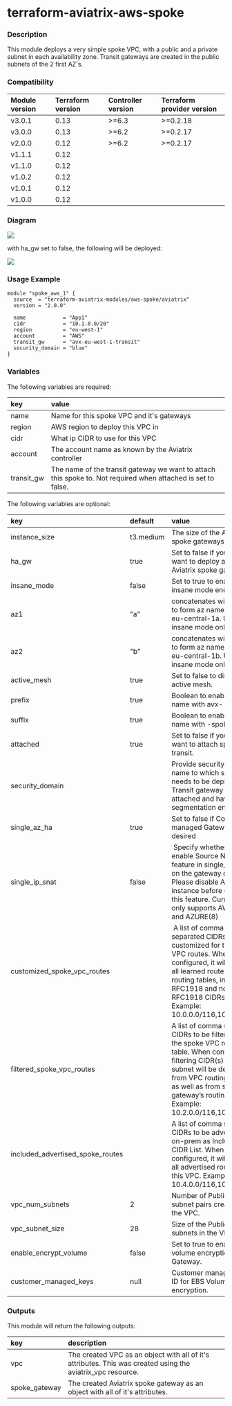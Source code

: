 # terraform-aviatrix-aws-spoke

### Description
This module deploys a very simple spoke VPC, with a public and a private subnet in each availability zone. Transit gateways are created in the public subnets of the 2 first AZ's.

### Compatibility
Module version | Terraform version | Controller version | Terraform provider version
:--- | :--- | :--- | :---
v3.0.1 | 0.13 | >=6.3 | >=0.2.18
v3.0.0 | 0.13 | >=6.2 | >=0.2.17
v2.0.0 | 0.12 | >=6.2 | >=0.2.17
v1.1.1 | 0.12 | |
v1.1.0 | 0.12 | | 
v1.0.2 | 0.12 | | 
v1.0.1 | 0.12 | |
v1.0.0 | 0.12 | |

### Diagram
<img src="https://github.com/terraform-aviatrix-modules/terraform-aviatrix-aws-spoke/blob/master/img/spoke-vpc-aws-ha.png?raw=true">

with ha_gw set to false, the following will be deployed:

<img src="https://github.com/terraform-aviatrix-modules/terraform-aviatrix-aws-spoke/blob/master/img/spoke-vpc-aws.png?raw=true">

### Usage Example
```
module "spoke_aws_1" {
  source  = "terraform-aviatrix-modules/aws-spoke/aviatrix"
  version = "2.0.0"

  name            = "App1"
  cidr            = "10.1.0.0/20"
  region          = "eu-west-1"
  account         = "AWS"
  transit_gw      = "avx-eu-west-1-transit"
  security_domain = "blue"
}
```

### Variables
The following variables are required:

key | value
:--- | :---
name | Name for this spoke VPC and it's gateways
region | AWS region to deploy this VPC in
cidr | What ip CIDR to use for this VPC
account | The account name as known by the Aviatrix controller
transit_gw | The name of the transit gateway we want to attach this spoke to. Not required when attached is set to false.

The following variables are optional:

key | default | value 
:---|:---|:---
instance_size | t3.medium | The size of the Aviatrix spoke gateways
ha_gw | true | Set to false if you only want to deploy a single Aviatrix spoke gateway
insane_mode | false | Set to true to enable insane mode encryption
az1 | "a" | concatenates with region to form az names. e.g. eu-central-1a. Used for insane mode only.
az2 | "b" | concatenates with region to form az names. e.g. eu-central-1b. Used for insane mode only.
active_mesh | true | Set to false to disable active mesh.
prefix | true | Boolean to enable prefix name with avx-
suffix | true | Boolean to enable suffix name with -spoke
attached | true | Set to false if you don't want to attach spoke to transit.
security_domain | | Provide security domain name to which spoke needs to be deployed. Transit gateway must be attached and have segmentation enabled.
single_az_ha | true | Set to false if Controller managed Gateway HA is desired
single_ip_snat | false | Specify whether to enable Source NAT feature in single_ip mode on the gateway or not. Please disable AWS NAT instance before enabling this feature. Currently only supports AWS(1) and AZURE(8)
customized_spoke_vpc_routes | | A list of comma separated CIDRs to be customized for the spoke VPC routes. When configured, it will replace all learned routes in VPC routing tables, including RFC1918 and non-RFC1918 CIDRs. Example: 10.0.0.0/116,10.2.0.0/16
filtered_spoke_vpc_routes | | A list of comma separated CIDRs to be filtered from the spoke VPC route table. When configured, filtering CIDR(s) or it’s subnet will be deleted from VPC routing tables as well as from spoke gateway’s routing table. Example: 10.2.0.0/116,10.3.0.0/16
included_advertised_spoke_routes | | A list of comma separated CIDRs to be advertised to on-prem as Included CIDR List. When configured, it will replace all advertised routes from this VPC. Example: 10.4.0.0/116,10.5.0.0/16
vpc_num_subnets | 2 | Number of Public/Private subnet pairs created in the VPC.
vpc_subnet_size | 28 | Size of the Public/Private subnets in the VPC.
enable_encrypt_volume | false | Set to true to enable EBS volume encryption for Gateway.
customer_managed_keys | null | Customer managed key ID for EBS Volume encryption.

### Outputs
This module will return the following outputs:

key | description
:---|:---
vpc | The created VPC as an object with all of it's attributes. This was created using the aviatrix_vpc resource.
spoke_gateway | The created Aviatrix spoke gateway as an object with all of it's attributes.
